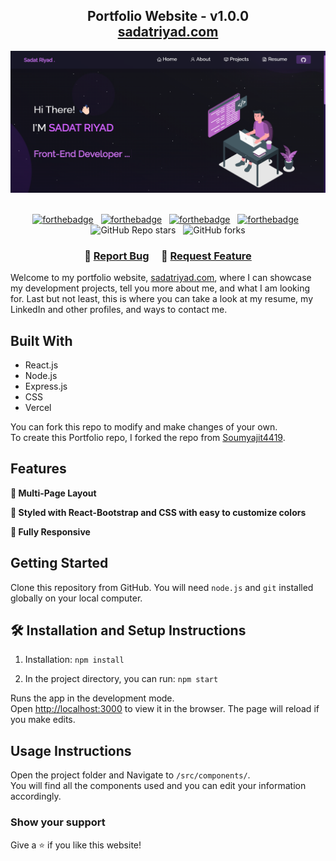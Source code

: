 <h2 align="center">
  Portfolio Website - v1.0.0<br/>
  <a href="https://sadatriyad.com" target="_blank">sadatriyad.com</a>
</h2>
<div align="center">
  <img alt="Demo" src="./Images/readme-img.png" />
</div>

<br/>

<center>

[![forthebadge](https://forthebadge.com/images/badges/made-with-javascript.svg)](https://forthebadge.com) &nbsp;
[![forthebadge](https://forthebadge.com/images/badges/built-with-love.svg)](https://forthebadge.com) &nbsp;
[![forthebadge](https://forthebadge.com/images/badges/open-source.svg)](https://forthebadge.com) &nbsp;
[![forthebadge](https://forthebadge.com/images/badges/uses-git.svg)](https://forthebadge.com) &nbsp;
![GitHub Repo stars](https://img.shields.io/github/stars/SadatRiyad/Modified-Portfolio?color=red&logo=github&style=for-the-badge) &nbsp;
![GitHub forks](https://img.shields.io/github/forks/SadatRiyad/Modified-Portfolio?color=red&logo=github&style=for-the-badge)

</center>

<h3 align="center">
    🔹
    <a href="https://github.com/SadatRiyad/Modified-Portfolio/issues">Report Bug</a> &nbsp; &nbsp;
    🔹
    <a href="https://github.com/SadatRiyad/Modified-Portfolio/issues">Request Feature</a>
</h3>

Welcome to my portfolio website, <a href="https://SadatRiyad.com" target="_blank">sadatriyad.com</a>, where I can showcase my development projects, tell you more about me, and what I am looking for. Last but not least, this is where you can take a look at my resume, my LinkedIn and other profiles, and ways to contact me.<br/>

## Built With

- React.js
- Node.js
- Express.js
- CSS
- Vercel

You can fork this repo to modify and make changes of your own. <br/>
To create this Portfolio repo, I forked the repo from [Soumyajit4419](https://github.com/soumyajit4419/Portfolio).

## Features

**📖 Multi-Page Layout**

**🎨 Styled with React-Bootstrap and CSS with easy to customize colors**

**📱 Fully Responsive**

## Getting Started

Clone this repository from GitHub. You will need `node.js` and `git` installed globally on your local computer.

## 🛠 Installation and Setup Instructions

1. Installation: `npm install`

2. In the project directory, you can run: `npm start`

Runs the app in the development mode.\
Open [http://localhost:3000](http://localhost:3000) to view it in the browser.
The page will reload if you make edits.

## Usage Instructions

Open the project folder and Navigate to `/src/components/`. <br/>
You will find all the components used and you can edit your information accordingly.

### Show your support

Give a ⭐ if you like this website!
